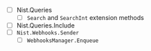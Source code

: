 - [ ] Nist.Queries
    - [ ] `Search` and `SearchInt` extension methods
- [ ] Nist.Queries.Include
- [ ] `Nist.Webhooks.Sender` <VERSION>
    - [ ] `WebhooksManager.Enqueue`